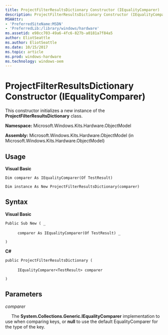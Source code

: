 ```yaml
---
title: ProjectFilterResultsDictionary Constructor (IEqualityComparer)
description: ProjectFilterResultsDictionary Constructor (IEqualityComparer)
MSHAttr:
- 'PreferredSiteName:MSDN'
- 'PreferredLib:/library/windows/hardware'
ms.assetid: e98cc703-49a6-4fc6-827b-a0181a7f84a5
author: EliotSeattle
ms.author: EliotSeattle
ms.date: 10/15/2017
ms.topic: article
ms.prod: windows-hardware
ms.technology: windows-oem
---
```


# ProjectFilterResultsDictionary Constructor (IEqualityComparer)


This constructor initializes a new instance of the **ProjectFilterResultsDictionary** class.

**Namespace:** Microsoft.Windows.Kits.Hardware.ObjectModel

**Assembly:** Microsoft.Windows.Kits.Hardware.ObjectModel (in Microsoft.Windows.Kits.Hardware.ObjectModel)

## <span id="Usage"></span><span id="usage"></span><span id="USAGE"></span>Usage


**Visual Basic**

`Dim comparer As IEqualityComparer(Of TestResult)`

`Dim instance As New ProjectFilterResultsDictionary(comparer)`

## <span id="Syntax"></span><span id="syntax"></span><span id="SYNTAX"></span>Syntax


**Visual Basic**

`Public Sub New ( _`

          `comparer As IEqualityComparer(Of TestResult) _`

`)`

**C#**

`public ProjectFilterResultsDictionary (`

          `IEqualityComparer<TestResult> comparer`

`)`

## <span id="Parameters"></span><span id="parameters"></span><span id="PARAMETERS"></span>Parameters


*comparer*

     The **System.Collections.Generic.IEqualityComparer** implementation to use when comparing keys, or **null** to use the default EqualityComparer for the type of the key.

 

 






